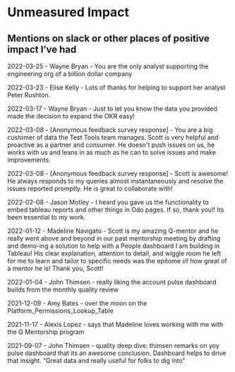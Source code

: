 # Unmeasured Impact
## Mentions on slack or other places of positive impact I’ve had



2022-03-25 - Wayne Bryan - You are the only analyst supporting the engineering org of a billion dollar company

2022-03-23 - Elise Kelly - Lots of thanks for helping to support her analyst Peter Rushton.

2022-03-17 - Wayne Bryan - Just to let you know the data you provided made the decision to expand the OKR easy! 

2022-03-08 - [Anonymous feedback survey response] - You are a big customer of data the Test Tools team manages. Scott is very helpful and proactive as a partner and consumer. He doesn't push issues on us, he works with us and leans in as much as he can to solve issues and make improvements.

2022-03-08 - [Anonymous feedback survey response] - Scott is awesome! He always responds to my queries almost instantaneously and resolve the issues reported promptly. He is great to collaborate with!

2022-02-08 - Jason Motley - I heard you gave us the functionality to embed tableau reports and other things in Odo pages. If so, thank you!! Its been essential to my work.

2022-01-12 - Madeline Navigato - Scott is my amazing Q-mentor and he really went above and beyond in our past mentorship meeting by drafting and demo-ing a solution to help with a People dashboard I am building in Tableau! His clear explanation, attention to detail, and wiggle room he left for me to learn and tailor to specific needs was the epitome of how great of a mentor he is! Thank you, Scott!

2022-01-04 - John Thimsen -  really liking the account pulse dashboard builds from the monthly quality review

2021-12-09 - Amy Bates - over the moon on the Platform_Permissions_Lookup_Table

2021-11-17 - Alexis Lopez - says that Madeline loves working with me with the Q Mentorship program

2021-09-07 - John Thimsen - quality deep dive: thimsen remarks on yoy pulse dashboard that its an awesome conclusion. Dashboard helps to drive that insight. “Great data and really useful for folks to dig into”
